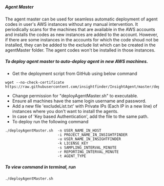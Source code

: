 ##### Agent Master
The agent master can be used for seamless automatic deployment of agent codes in user's AWS instances without any manual intervention. It periodically scans for the machines that are available in the AWS accounts and installs the codes as new instances are added to the account. However, if there are some instances in the accounts for which the code shoud not be installed, they can be added to the exclude list which can be created in the agentMaster folder. The agent codes won't be installed in those instances.



##### To deploy agent master to auto-deploy agent in new AWS machines.

- Get the deployment script from GitHub using below command
```
wget --no-check-certificate https://raw.githubusercontent.com/insightfinder/InsightAgent/master/deployment/deployAgentMaster.sh
```
- Change permission for "deployAgentMaster.sh" to executable.
- Ensure all machines have the same login username and password.
- Add a new file 'excludeList.txt' with Private IPs (Each IP in a new line) of instances where you don't want to install the agents.
- In case of 'Key based Authentication', add the file to the same path.
- To deploy run the following command
```
./deployAgentMaster.sh  -n USER_NAME_IN_HOST
                        -i PROJECT_NAME_IN_INSIGHTFINDER
                        -u USER_NAME_IN_INSIGHTFINDER
                        -k LICENSE_KEY
                        -s SAMPLING_INTERVAL_MINUTE
                        -r REPORTING_INTERVAL_MINUTE
                        -t AGENT_TYPE
```
##### To view command in terminal, run
```
./deployAgentMaster.sh
```
